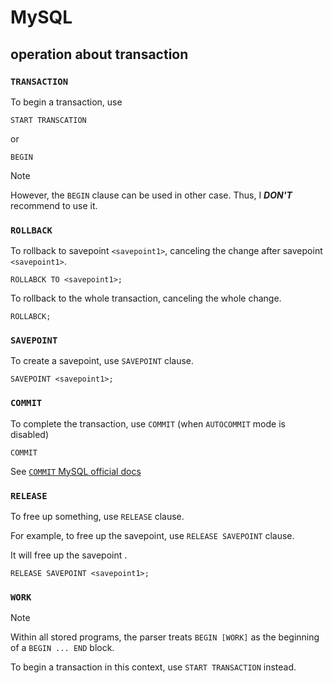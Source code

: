 # MySQL
## operation about transaction
### `TRANSACTION`
To begin a transaction, use

```
START TRANSCATION
```

or

```
BEGIN
```

> [!NOTE]
> However, the `BEGIN` clause can be used in other case. Thus, I ***DON'T*** recommend to use it.

### `ROLLBACK`
To rollback to savepoint `<savepoint1>`, canceling the change after savepoint `<savepoint1>`.

`ROLLABCK TO <savepoint1>;`

To rollback to the whole transaction, canceling the whole change. 

`ROLLABCK;`

### `SAVEPOINT`
To create a savepoint, use `SAVEPOINT` clause.

```
SAVEPOINT <savepoint1>;
```

### `COMMIT`
To complete the transaction, use `COMMIT` (when `AUTOCOMMIT` mode is disabled)

```
COMMIT
```

See [`COMMIT` MySQL official docs](https://dev.mysql.com/doc/refman/8.4/en/commit.html)

### `RELEASE`
To free up something, use `RELEASE` clause.

For example, to free up the savepoint, use `RELEASE SAVEPOINT` clause.

It will free up the savepoint <savepoint1>.
```
RELEASE SAVEPOINT <savepoint1>;
```

### `WORK`
> [!NOTE]
> Within all stored programs, the parser treats `BEGIN [WORK]` as the beginning of a `BEGIN ... END` block.
> 
> To begin a transaction in this context, use `START TRANSACTION` instead.

